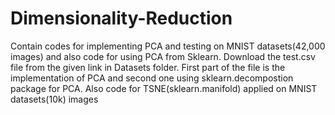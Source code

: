 # Dimensionality-Reduction

Contain codes for implementing PCA and testing on MNIST datasets(42,000 images) and also code for using PCA from Sklearn.
Download the test.csv file from the given link in Datasets folder.
First part of the file is the implementation of PCA and second one using sklearn.decompostion package for PCA.
Also code for TSNE(sklearn.manifold) applied on MNIST datasets(10k) images 
